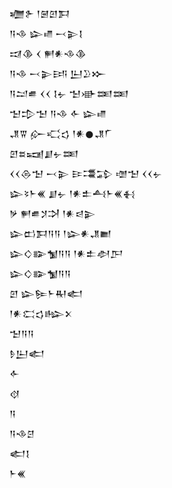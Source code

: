 <div class='block'>
<div class='line'>𒁾𒉿 𒁹𒇧𒇻𒁕</div>
<div class='line'>𒀀𒈾 𒇽𒈛 𒁁𒉌𒋙</div>
<div class='line'>𒀕𒆠 𒌋 𒂍𒀭𒈾𒆠</div>
<div class='line'>𒀀𒈾 𒁁𒉌𒅀 𒌨𒊒𒁍</div>
<div class='line'>𒀀𒁺𒌑 𒌋𒌋 𒋙𒉡 𒈠𒀝𒌅𒌅</div>
<div class='line'>𒈠𒄠𒈠 𒀀𒈾 𒅆 𒇽𒈛</div>
<div class='line'>𒂗𒐊 𒅎𒄣𒌓 𒁹𒀭𒊹𒂗𒇲</div>
<div class='line'>𒇻𒊺𒍢𒋗𒉡𒌅</div>
<div class='line'>𒌋𒌋𒁲𒈠 𒁁𒉌 𒄿𒃮𒁉 𒌝𒈠 𒌋𒌋𒉡</div>
<div class='line'>𒇽𒂟𒈨𒌍 𒋗𒉡 𒁹𒀭𒉺𒋀𒈨𒌍𒈬</div>
<div class='line'>𒃻 𒂍𒌑𒋡𒋫 𒁹𒀭𒁀𒉌</div>
<div class='line'>𒇽𒆗𒁕𒀀𒀀 𒁹𒇽𒀭𒂗𒆤</div>
<div class='line'>𒇽𒄭𒅔𒁯𒀀𒀀 𒁹𒀭𒉺𒀠𒂅</div>
<div class='line'>𒇽𒄭𒅔𒁯𒀀𒀀</div>
<div class='line'>𒇻 𒇽𒌉𒈨𒊑𒅗</div>
<div class='line'>𒁹𒀭𒀫𒌓𒈗𒉽</div>
<div class='line'>𒈠𒀀𒀀</div>
<div class='line'>𒊩𒌨𒅗</div>
<div class='line'>𒅆</div>
<div class='line'>𒋼</div>
<div class='line'>𒀀</div>
<div class='line'>𒀀𒈾𒆪</div>
<div class='line'>𒅗𒋙</div>
<div class='line'>𒈨𒌍</div>
</div>